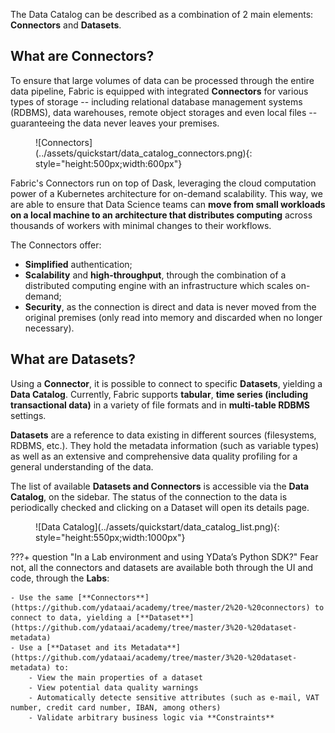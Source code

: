 The Data Catalog can be described as a combination of 2 main elements: **Connectors** and **Datasets**.

## What are Connectors?
To ensure that large volumes of data can be processed through the entire data pipeline, Fabric is equipped with integrated **Connectors** for various types of storage -- including relational database management systems (RDBMS), data warehouses, remote object storages and even local files -- guaranteeing the data never leaves your premises.

<figure markdown>
![Connectors](../assets/quickstart/data_catalog_connectors.png){: style="height:500px;width:600px"}
</figure>

Fabric's Connectors run on top of Dask, leveraging the cloud computation power of a Kubernetes architecture for on-demand scalability. This way, we are able to ensure that Data Science teams can **move from small workloads on a local machine to an architecture that distributes computing** across thousands of workers with minimal changes to their workflows.

The Connectors offer:

- **Simplified** authentication;
- **Scalability** and **high-throughput**, through the combination of a distributed computing engine with an infrastructure which scales on-demand;
- **Security**, as the connection is direct and data is never moved from the original premises (only read into memory and discarded when no longer necessary).


## What are Datasets?
Using a **Connector**, it is possible to connect to specific **Datasets**, yielding a **Data Catalog**. Currently, Fabric supports **tabular**, **time series (including transactional data)** in a variety of file formats and in **multi-table RDBMS** settings.

**Datasets** are a reference to data existing in different sources (filesystems, RDBMS, etc.). They hold the metadata information (such as variable types) as well as an extensive and comprehensive data quality profiling for a general understanding of the data.

The list of available **Datasets and Connectors** is accessible via the **Data Catalog**, on the sidebar. The status of the connection to the data is periodically checked and clicking on a Dataset will open its details page.

<figure markdown>
![Data Catalog](../assets/quickstart/data_catalog_list.png){: style="height:550px;width:1000px"}
</figure>


???+ question "In a Lab environment and using YData’s Python SDK?"
    Fear not, all the connectors and datasets are available both through the UI and code, through the **Labs**:

    - Use the same [**Connectors**](https://github.com/ydataai/academy/tree/master/2%20-%20connectors) to connect to data, yielding a [**Dataset**](https://github.com/ydataai/academy/tree/master/3%20-%20dataset-metadata)
    - Use a [**Dataset and its Metadata**](https://github.com/ydataai/academy/tree/master/3%20-%20dataset-metadata) to:
        - View the main properties of a dataset
        - View potential data quality warnings
        - Automatically detecte sensitive attributes (such as e-mail, VAT number, credit card number, IBAN, among others)
        - Validate arbitrary business logic via **Constraints**
